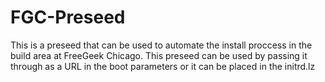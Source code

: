 # FGC-Preseed
This is a preseed that can be used to automate the install proccess in the build area at FreeGeek Chicago.
This preseed can be used by passing it through as a URL in the boot parameters or it can be placed in the initrd.lz
